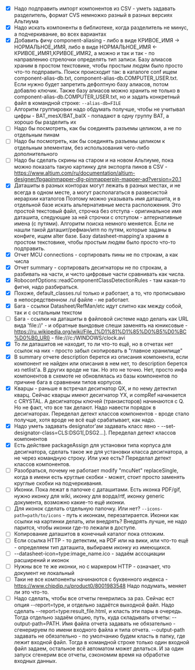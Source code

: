  - [X] Надо подправить импорт компонентов из CSV - уметь задавать разделитель, формат CVS немножко разный в разных версиях Альтиума
 - [X] Надо искать компоненты в библиотеке, когда разделитель не минус, а подчеркивание, во всех вариантах
 - [X] Добавить фичу component-aliasing - либо в виде КРИВОЕ_ИМЯ -> НОРМАЛЬНОЕ_ИМЯ, либо в виде НОРМАЛЬНОЕ_ИМЯ <- КРИВОЕ_ИМЯ1,КРИВОЕ_ИМЯ2, 
       а можно и так и так - по направлению стрелочки определять тип записи.
       Базу алиасов храним в простом текстовике, чтобы простым людям было просто что-то подправить.
       Поиск происходит так: в каталоге conf ищем component-alias-db.txt, component-alias-db.COMPUTER_USER.txt. 
       Если нужно будет запретить дефолтную базу алиасов, потом добавлю ключик.
       Также базу алиасов можно хранить не только в component-alias-db.COMPUTER_USER.txt, но и задать конкретный файл в командной строке: `--alias-db=FILE`
 - [ ] Алгоритм группировки надо обдумать получше, чтобы не учитывал цифры - BAT_mesX/BAT_balX - попадают в одну группу BAT, а хорошо бы разделить их
 - [ ] Надо бы посмотреть, как бы соединять разъемы целиком, а не по отдельным пинам
 - [ ] Надо бы посмотреть, как бы соединять разъемы целиком к отдельным элементам, без использования чего-либо дополнительного
 - [ ] Надо бы сделать скрины на старом и на новом Альтиуме, пока можно показать такую картинку для экспорта пинов в CSV - 
       https://www.altium.com/ru/documentation/altium-designer/fpgapinmapper-dlg-pinmapperpin-mapper-ad?version=20.1
 - [X] Даташиты в разных конторах могут лежать в разных местах, и не всегда в одном месте, а могут располагаться в развесистой иерархии каталогов
       Поэтому можно указывать имя даташита, и в отдельной базе искать альтернативные места расположения.
       Это простой текстовый файл, строчка без отступа - оригинальное имя даташита, следующие за ней строчки с отступом - алтернативные имена (с путями).
       Алгоритм поиска немного меняется. Если не нашли такой даташит/рефман/итп по путям, которые заданы в конфиге, ищем alter базе.
       Базу datasheet-mapping'а храним в простом текстовике, чтобы простым людям было просто что-то подправить.
 - [X] Отчет MCU connections - сортировать пины не по строкам, а как числа
 - [X] Отчет summary - сортировать десигнаторы не по строкам, а разбивать на части, и чисто цифровые части сравнивать как числа.
 - [X] RoboconfOptions::readComponentClassDetectionRules - там какая-то фигня, надо разбираться.
 - [X] Похоже, default_classes.rul только и работает, а то, что прописываю в непосредственном .rul файле - не работает.
 - [X] Бага - ссылки Datasheet/RefMan/etc идут слитно как между собой, так и с остальным текстом
 - [ ] Бага - ссылки на даташиты в файловой системе надо делать как URL вида 'file://' - и обратные вындовые слеши заменять на юниксовые - 
       https://ru.wikipedia.org/wiki/File_(%D1%81%D1%85%D0%B5%D0%BC%D0%B0_URI) - file:///c:/WINDOWS/clock.avi
 - [X] То ли даташитов не находит, то ли что-то ещё, но в отчетах нет ссылок на них - просто забыл скопировать в "главное хранилище"
 - [X] В summary отчете description берется из описания компонента, если компонент не найден или описания в нем нет, то description берется из netlist'а. 
       В других вроде не так. Но это не точно. Нет, просто инфа компонентов в схемоте не обновлялась из базы компонентов по причине бага в сравнении типов корпусов.
 - [X] Кварцы - раньше я встречал десигнатор QX, и по нему детектил кварц. Сейчас кварцы имеют десигнатор YX, и compRef начинается с CRYSTAL. 
       А десигнаторы ключей (транзисторов) начинаются с Q. Но не факт, что все так делают. Надо навести порядок в десигнаторах.
       Переделал детект классов компонентов - вроде стало получше, хотя вроде не всё ещё срабатывает, как надо.
 - [X] Надо уметь задавать designator'ам задавать класс явно - --set-designator-class=CLS:DSG1[,DSG2...]. Переделал детект классов компонентов
 - [X] Есть действие packageAssign для установки типа корпуса для десигнатора, сделать такое же для установки класса десигнатора, а не через 
       командную строку. Или уже есть? Переделал детект классов компонентов.
 - [ ] Разобраться, почему не работает modify "mcuNet" replaceSingle, когда в имени есть круглые скобки - может, стоит просто заменять круглые скобки на подчеркивания.
 - [ ] Иконки. Пока лежат в папочке с даташитами. Есть иконка PDF/gif, нужно иконку для wiki, иконку для ворда/rtf, иконку generic документа, возможно какие-то ещё иконки.
 - [ ] Для иконок сделать отдельную папочку. Или нет?
       `--icons-path=path/to/icons` - путь к иконкам, перезатирается. Иконки как ссылки на картинки делать, или внедрять? Внедрять лучше, не надо парится, чтобы иконки где-то лежали в доступе.
 - [ ] Копирование даташитов в конечный каталог пока отложим.
 - [ ] Если ссылка HTTP - то детектим, на PDF или на вики, или что-то ещё - определяем тип даташита, выбираем иконку из имеющихся.
 - [ ] --datasheet-icon=type:image_name.ico - задаём ассоциации расширений и иконок
 - [ ] Нужны все те же иконки, но с маркером HTTP - означает, что документ не локальный
 - [ ] Таки не все компоненты начинаются с буквенного индекса - https://www.chipdip.ru/product0/8001983548
       Надо подумать, меняет ли это что-то.
 - [ ] Надо сделать, чтобы все отчеты генерились за раз. Сейчас ест опция --report=type, и отдельно задаётся выходной файл. Надо сделать --report=type:result_file.html, и класть эти пары в очередь.
       Тогда отдельно задаём опцию, путь, куда складывать отчеты: --output-path=PATH. Имя файла отчета задавать не обязательно - сгенерируем по имени входного файла и типа отчета.
       --output-path задавать не обязательно - по умолчанию будем класть в папку, где лежит входной файл.
       Тогда в командной строке только один входной файл задаем, остальное всё автоматом может делаться. И за один запуск сгенерим все отчеты, сэкономим время на обработке входных данных.
